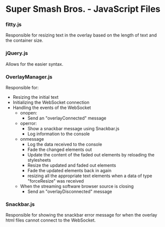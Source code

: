 ﻿# Super Smash Bros. - JavaScript Files

### fitty.js

Responsible for resizing text in the overlay based on the length of text and the container size.

### jQuery.js

Allows for the easier syntax.

### OverlayManager.js

Responsible for:
- Resizing the initial text
- Initializing the WebSocket connection
- Handling the events of the WebSocket
	- onopen:
		- Send an "overlayConnected" message
	- operror:
		- Show a snackbar message using Snackbar.js
		- Log information to the console
	- onmessage
		- Log the data received to the console
		- Fade the changed elements out
		- Update the content of the faded out elements by reloading the stylesheets
		- Resize the updated and faded out elements
		- Fade the updated elements back in again
		- resizing all the appropriate text elements when a data of type "forceResize" was received
	- When the streaming software browser source is closing
		- Send an "overlayDisconnected" message

### Snackbar.js

Responsible for showing the snackbar error message for when the overlay html files cannot connect to the WebSocket.
